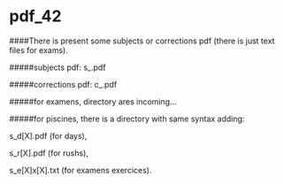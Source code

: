 # pdf_42


####There is present some subjects or corrections pdf (there is just text files for exams).


#####subjects pdf:
s_<project>.pdf


#####corrections pdf:
c_<project>.pdf


#####for examens, directory ares incoming...


#####for piscines, there is a directory with same syntax adding:

s_d[X].pdf (for days),

s_r[X].pdf (for rushs),

s_e[X]x[X].txt (for examens exercices).
